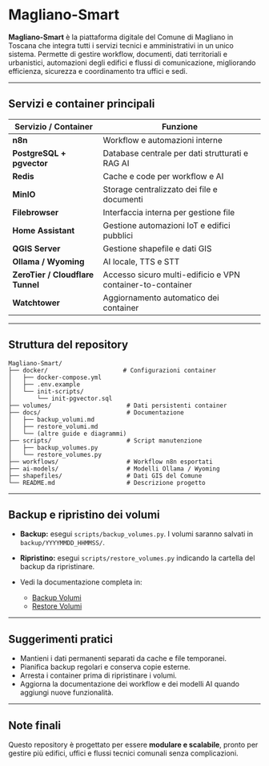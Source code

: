 
# Magliano-Smart

**Magliano-Smart** è la piattaforma digitale del Comune di Magliano in Toscana che integra tutti i servizi tecnici e amministrativi in un unico sistema. Permette di gestire workflow, documenti, dati territoriali e urbanistici, automazioni degli edifici e flussi di comunicazione, migliorando efficienza, sicurezza e coordinamento tra uffici e sedi.

---

## **Servizi e container principali**

| Servizio / Container             | Funzione                                                   |
| -------------------------------- | ---------------------------------------------------------- |
| **n8n**                          | Workflow e automazioni interne                             |
| **PostgreSQL + pgvector**        | Database centrale per dati strutturati e RAG AI            |
| **Redis**                        | Cache e code per workflow e AI                             |
| **MinIO**                        | Storage centralizzato dei file e documenti                 |
| **Filebrowser**                  | Interfaccia interna per gestione file                      |
| **Home Assistant**               | Gestione automazioni IoT e edifici pubblici                |
| **QGIS Server**                  | Gestione shapefile e dati GIS                              |
| **Ollama / Wyoming**             | AI locale, TTS e STT                                       |
| **ZeroTier / Cloudflare Tunnel** | Accesso sicuro multi-edificio e VPN container-to-container |
| **Watchtower**                   | Aggiornamento automatico dei container                     |

---

## **Struttura del repository**

```
Magliano-Smart/
├── docker/                     # Configurazioni container
│   ├── docker-compose.yml
│   ├── .env.example
│   └── init-scripts/
│       └── init-pgvector.sql
├── volumes/                     # Dati persistenti container
├── docs/                        # Documentazione
│   ├── backup_volumi.md
│   ├── restore_volumi.md
│   └── (altre guide e diagrammi)
├── scripts/                     # Script manutenzione
│   ├── backup_volumes.py
│   └── restore_volumes.py
├── workflows/                   # Workflow n8n esportati
├── ai-models/                   # Modelli Ollama / Wyoming
├── shapefiles/                  # Dati GIS del Comune
└── README.md                    # Descrizione progetto
```

---

## **Backup e ripristino dei volumi**

* **Backup:** esegui `scripts/backup_volumes.py`. I volumi saranno salvati in `backup/YYYYMMDD_HHMMSS/`.
* **Ripristino:** esegui `scripts/restore_volumes.py` indicando la cartella del backup da ripristinare.
* Vedi la documentazione completa in:

  * [Backup Volumi](docs/backup_volumi.md)
  * [Restore Volumi](docs/restore_volumi.md)

---

## **Suggerimenti pratici**

* Mantieni i dati permanenti separati da cache e file temporanei.
* Pianifica backup regolari e conserva copie esterne.
* Arresta i container prima di ripristinare i volumi.
* Aggiorna la documentazione dei workflow e dei modelli AI quando aggiungi nuove funzionalità.

---

## **Note finali**

Questo repository è progettato per essere **modulare e scalabile**, pronto per gestire più edifici, uffici e flussi tecnici comunali senza complicazioni.